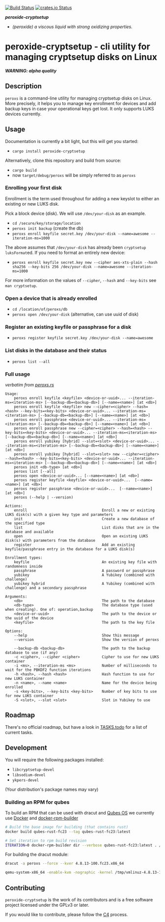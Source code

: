 [![Build Status](https://travis-ci.org/solidninja/peroxide-cryptsetup.png?branch=master)](https://travis-ci.org/solidninja/peroxide-cryptsetup)
[![crates.io Status](https://img.shields.io/crates/v/peroxide-cryptsetup.svg)](https://crates.io/crates/peroxide-cryptsetup)

_**peroxide-cryptsetup**_

* _(peroxide) a viscous liquid with strong oxidizing properties._

# peroxide-cryptsetup - cli utility for managing cryptsetup disks on Linux

_**WARNING: alpha quality**_

## Description

`peroxs` is a command-line utility for managing cryptsetup disks on Linux. More precisely,
it helps you to manage key enrollment for devices and add backup keys in case your operational keys get
lost. It only supports LUKS devices currently.

## Usage

Documentation is currently a bit light, but this will get you started:

* `cargo install peroxide-cryptsetup`

Alternatively, clone this repository and build from source:

 * `cargo build`
 * now `target/debug/peroxs` will be simply referred to as `peroxs`

### Enrolling your first disk

Enrollment is the term used throughout for adding a new keyslot to either an existing or new LUKS disk. 

Pick a block device (disk). We will use `/dev/your-disk` as an example.

 * `cd /secure/key/storage/location`
 * `peroxs init backup` (create the db)
 * `peroxs enroll keyfile secret.key /dev/your-disk --name=awesome --iteration-ms=1000`

The above assumes that `/dev/your-disk` has already been `cryptsetup luksFormat`ed. If you need to format
an entirely new device:

 * `peroxs enroll keyfile secret.key new --cipher aes-xts-plain --hash sha256 --key-bits 256 /dev/your-disk --name=awesome --iteration-ms=1000`

For more information on the values of `--cipher`, `--hash` and `--key-bits` see `man cryptsetup`.

### Open a device that is already enrolled

 * `cd /location/of/peroxs/db`
 * `peroxs open /dev/your-disk` (alternative, can use uuid of disk)

### Register an existing keyfile or passphrase for a disk

* `peroxs register keyfile secret.key /dev/your-disk --name=awesome`

### List disks in the database and their status

* `peroxs list --all`

### Full usage

_verbatim from [peroxs.rs](src/bin/peroxs.rs)_

```
Usage:
    peroxs enroll keyfile <keyfile> <device-or-uuid>... --iteration-ms=<iteration-ms> [--backup-db=<backup-db>] [--name=<name>] [at <db>]
    peroxs enroll keyfile <keyfile> new --cipher=<cipher> --hash=<hash> --key-bits=<key-bits> <device-or-uuid>... --iteration-ms=<iteration-ms> [--backup-db=<backup-db>] [--name=<name>] [at <db>]
    peroxs enroll passphrase <device-or-uuid>... --iteration-ms=<iteration-ms> [--backup-db=<backup-db>] [--name=<name>] [at <db>]
    peroxs enroll passphrase new --cipher=<cipher> --hash=<hash> --key-bits=<key-bits> <device-or-uuid>... --iteration-ms=<iteration-ms> [--backup-db=<backup-db>] [--name=<name>] [at <db>]
    peroxs enroll yubikey [hybrid] --slot=<slot> <device-or-uuid>... --iteration-ms=<iteration-ms> [--backup-db=<backup-db>] [--name=<name>] [at <db>]
    peroxs enroll yubikey [hybrid] --slot=<slot> new --cipher=<cipher> --hash=<hash> --key-bits=<key-bits> <device-or-uuid>... --iteration-ms=<iteration-ms> [--backup-db=<backup-db>] [--name=<name>] [at <db>]
    peroxs init <db-type> [at <db>]
    peroxs list [--all]
    peroxs open <device-or-uuid>... [--name=<name>] [at <db>]
    peroxs register keyfile <keyfile> <device-or-uuid>...  [--name=<name>] [at <db>]
    peroxs register passphrase <device-or-uuid>...  [--name=<name>] [at <db>]
    peroxs (--help | --version)

Actions:
    enroll                                  Enroll a new or existing LUKS disk(s) with a given key type and parameters 
    init                                    Create a new database of the specified type
    list                                    List disks that are in the database and available
    open                                    Open an existing LUKS disk(s) with parameters from the database
    register                                Add an existing keyfile/passphrase entry in the database for a LUKS disk(s)

Enrollment types:
    keyfile                                 An existing key file with randomness inside
    passphrase                              A password or passphrase
    yubikey                                 A Yubikey (combined with challenge)
    yubikey hybrid                          A Yubikey (combined with challenge) and a secondary passphrase

Arguments:
    <db>                                    The path to the database
    <db-type>                               The database type (used when creating). One of: operation,backup
    <device-or-uuid>                        The path to the device or the uuid of the device
    <keyfile>                               The path to the key file 

Options:
    --help                                  Show this message
    --version                               Show the version of peroxs

    --backup-db <backup-db>                 The path to the backup database to use (if any)
    -c <cipher>, --cipher <cipher>          Cipher to use for new LUKS container
    -i <ms>, --iteration-ms <ms>            Number of milliseconds to wait for the PBKDF2 function iterations
    -h <hash>, --hash <hash>                Hash function to use for new LUKS container
    -n <name>, --name <name>                Name for the device being enrolled
    -s <key-bits>, --key-bits <key-bits>    Number of key bits to use for new LUKS container
    -S <slot>, --slot <slot>                Slot in Yubikey to use
```

## Roadmap

There's no official roadmap, but have a look in [TASKS.todo](TASKS.todo) for a list of current tasks.

## Development

You will require the following packages installed:

* `libcryptsetup-devel`
* `libsodium-devel`
* `ykpers-devel`

(Your distribution's package names may vary)

### Building an RPM for qubes

To build an RPM that can be used with dracut and [Qubes OS] we currently use [Docker] and [docker-rpm-builder]

```bash
# Build the base image for building (that contains rust)
docker build qubes-rust-fc23 --tag qubes-rust-fc23:latest

# Set iteration to rpm build revision
ITERATION=0 docker-rpm-builder dir --verbose qubes-rust-fc23:latest . /tmp/rpms
```

For building the dracut module:

```bash
dracut -a peroxs --force --kver 4.8.13-100.fc23.x86_64

qemu-system-x86_64 -enable-kvm -nographic -kernel /tmp/vmlinuz-4.8.13-100.fc23.x86_64 -append "rd.peroxs.uuid=78b69567-d31e-4438-99c9-67764776f03d console=ttyS0 root=/dev/root rd.debug" -initrd /tmp/initramfs-4.8.13-100.fc23.x86_64.img -drive file=disk,driver=raw | tee /tmp/log-2

```


## Contributing

`peroxide-cryptsetup` is the work of its contributors and is a free software project licensed under the 
GPLv3 or later. 

If you would like to contribute, please follow the [C4](http://rfc.zeromq.org/spec:22) process. 


[Qubes OS]: https://www.qubes-os.org
[Docker]: https://mobyproject.org
[docker-rpm-builder]: https://github.com/alanfranz/docker-rpm-builder
